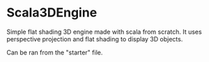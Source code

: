# Scala3DEngine
Simple flat shading 3D engine made with scala from scratch.
It uses perspective projection and flat shading to display 3D objects.

Can be ran from the "starter" file.
